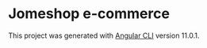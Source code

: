 # Jomeshop e-commerce

This project was generated with [Angular CLI](https://github.com/angular/angular-cli) version 11.0.1.


